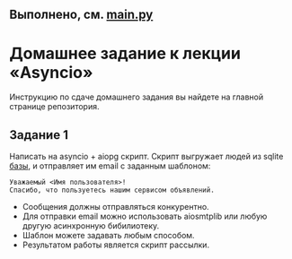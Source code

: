 ## Выполнено, см. [main.py](main.py)

# Домашнее задание к лекции «Asyncio»

Инструкцию по сдаче домашнего задания вы найдете на главной странице репозитория. 

## Задание 1

Написать на asyncio + aiopg скрипт.
Скрипт выгружает людей из sqlite [базы](contacts.db), и отправляет им email с заданным шаблоном:

```
Уважаемый <Имя пользователя>! 
Спасибо, что пользуетесь нашим сервисом объявлений.
``` 

* Сообщения должны отправляться конкурентно.
* Для отправки email можно использовать aiosmtplib или любую другую асинхронную бибилиотеку. 
* Шаблон можете задавать любым способом.
* Результатом работы является скрипт рассылки.